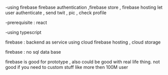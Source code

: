 -using firebase 
firebase authentication ,firebase store , firebase hosting 
let user authenticate , send twit , pic , check profile 

-prerequisite : react 


-using typescript 


firebase : backend as service 
using cloud firebase 
hosting , cloud storage 

firebase : no sql data base 


firebase is good for prototype , also could be good with real life thing.
not good if you need to custom stuff like more then 100M user